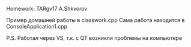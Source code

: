 Homework: TARgv17 A.Shkvorov

Пример домашней работы в classwork.cpp
Сама работа находится в ConsoleApplication1.cpp

P.S. Работал через VS, т.к. с QT возникли проблемы на компьютере
